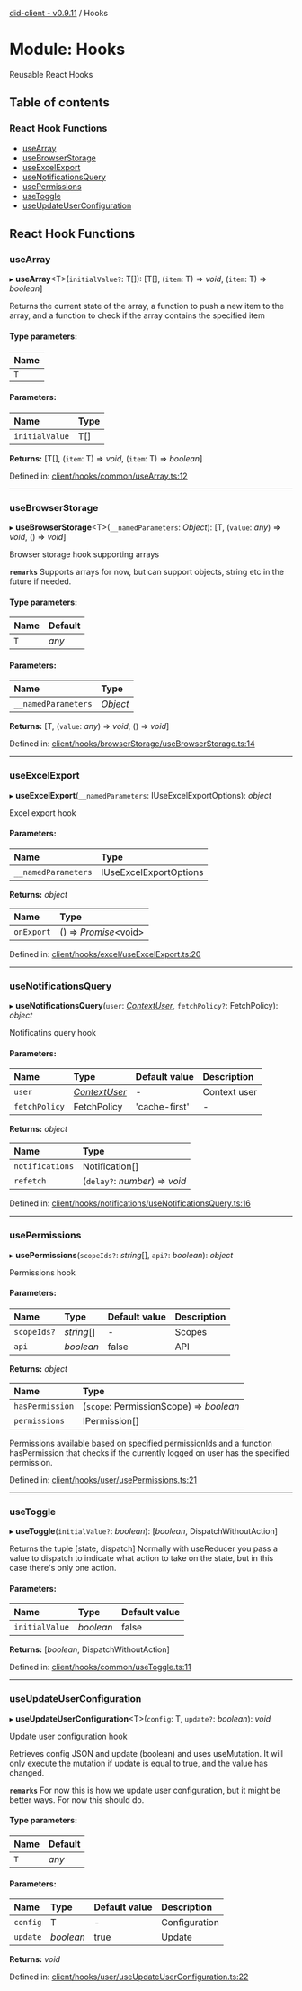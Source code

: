 [did-client - v0.9.11](../README.md) / Hooks

# Module: Hooks

Reusable React Hooks

## Table of contents

### React Hook Functions

- [useArray](hooks.md#usearray)
- [useBrowserStorage](hooks.md#usebrowserstorage)
- [useExcelExport](hooks.md#useexcelexport)
- [useNotificationsQuery](hooks.md#usenotificationsquery)
- [usePermissions](hooks.md#usepermissions)
- [useToggle](hooks.md#usetoggle)
- [useUpdateUserConfiguration](hooks.md#useupdateuserconfiguration)

## React Hook Functions

### useArray

▸ **useArray**<T\>(`initialValue?`: T[]): [T[], (`item`: T) => *void*, (`item`: T) => *boolean*]

Returns the current state of the array, a function
to push a new item to the array, and a function to
check if the array contains the specified item

#### Type parameters:

Name |
:------ |
`T` |

#### Parameters:

Name | Type |
:------ | :------ |
`initialValue` | T[] |

**Returns:** [T[], (`item`: T) => *void*, (`item`: T) => *boolean*]

Defined in: [client/hooks/common/useArray.ts:12](https://github.com/Puzzlepart/did/blob/dev/client/hooks/common/useArray.ts#L12)

___

### useBrowserStorage

▸ **useBrowserStorage**<T\>(`__namedParameters`: *Object*): [T, (`value`: *any*) => *void*, () => *void*]

Browser storage hook supporting arrays

**`remarks`** Supports arrays for now, but can
support objects, string etc in the future
if needed.

#### Type parameters:

Name | Default |
:------ | :------ |
`T` | *any* |

#### Parameters:

Name | Type |
:------ | :------ |
`__namedParameters` | *Object* |

**Returns:** [T, (`value`: *any*) => *void*, () => *void*]

Defined in: [client/hooks/browserStorage/useBrowserStorage.ts:14](https://github.com/Puzzlepart/did/blob/dev/client/hooks/browserStorage/useBrowserStorage.ts#L14)

___

### useExcelExport

▸ **useExcelExport**(`__namedParameters`: IUseExcelExportOptions): *object*

Excel export hook

#### Parameters:

Name | Type |
:------ | :------ |
`__namedParameters` | IUseExcelExportOptions |

**Returns:** *object*

Name | Type |
:------ | :------ |
`onExport` | () => *Promise*<void\> |

Defined in: [client/hooks/excel/useExcelExport.ts:20](https://github.com/Puzzlepart/did/blob/dev/client/hooks/excel/useExcelExport.ts#L20)

___

### useNotificationsQuery

▸ **useNotificationsQuery**(`user`: [*ContextUser*](../classes/app.contextuser.md), `fetchPolicy?`: FetchPolicy): *object*

Notificatins query hook

#### Parameters:

Name | Type | Default value | Description |
:------ | :------ | :------ | :------ |
`user` | [*ContextUser*](../classes/app.contextuser.md) | - | Context user    |
`fetchPolicy` | FetchPolicy | 'cache-first' | - |

**Returns:** *object*

Name | Type |
:------ | :------ |
`notifications` | Notification[] |
`refetch` | (`delay?`: *number*) => *void* |

Defined in: [client/hooks/notifications/useNotificationsQuery.ts:16](https://github.com/Puzzlepart/did/blob/dev/client/hooks/notifications/useNotificationsQuery.ts#L16)

___

### usePermissions

▸ **usePermissions**(`scopeIds?`: *string*[], `api?`: *boolean*): *object*

Permissions hook

#### Parameters:

Name | Type | Default value | Description |
:------ | :------ | :------ | :------ |
`scopeIds?` | *string*[] | - | Scopes   |
`api` | *boolean* | false | API    |

**Returns:** *object*

Name | Type |
:------ | :------ |
`hasPermission` | (`scope`: PermissionScope) => *boolean* |
`permissions` | IPermission[] |

Permissions available based on specified permissionIds
and a function hasPermission that checks if the currently logged
on user has the specified permission.

Defined in: [client/hooks/user/usePermissions.ts:21](https://github.com/Puzzlepart/did/blob/dev/client/hooks/user/usePermissions.ts#L21)

___

### useToggle

▸ **useToggle**(`initialValue?`: *boolean*): [*boolean*, DispatchWithoutAction]

Returns the tuple [state, dispatch]
Normally with useReducer you pass a value to dispatch to indicate what action to
take on the state, but in this case there's only one action.

#### Parameters:

Name | Type | Default value |
:------ | :------ | :------ |
`initialValue` | *boolean* | false |

**Returns:** [*boolean*, DispatchWithoutAction]

Defined in: [client/hooks/common/useToggle.ts:11](https://github.com/Puzzlepart/did/blob/dev/client/hooks/common/useToggle.ts#L11)

___

### useUpdateUserConfiguration

▸ **useUpdateUserConfiguration**<T\>(`config`: T, `update?`: *boolean*): *void*

Update user configuration hook

Retrieves config JSON and update (boolean) and uses useMutation.
It will only execute the mutation if update is equal to true, and
the value has changed.

**`remarks`** For now this is how we update user configuration,
but it might be better ways. For now this should do.

#### Type parameters:

Name | Default |
:------ | :------ |
`T` | *any* |

#### Parameters:

Name | Type | Default value | Description |
:------ | :------ | :------ | :------ |
`config` | T | - | Configuration   |
`update` | *boolean* | true | Update    |

**Returns:** *void*

Defined in: [client/hooks/user/useUpdateUserConfiguration.ts:22](https://github.com/Puzzlepart/did/blob/dev/client/hooks/user/useUpdateUserConfiguration.ts#L22)
